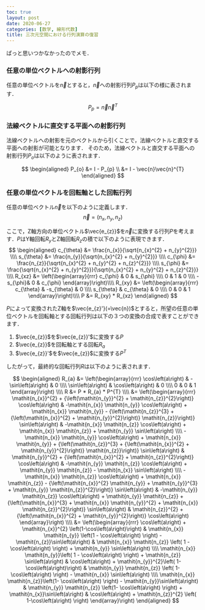 ```yaml
---
toc: true
layout: post
date: 2020-06-27
categories: [数学, 線形代数]
title: 三次元空間における行列演算の復習
---
```


ぱっと思いつかなかったのでメモ．

### 任意の単位ベクトルへの射影行列
任意の単位ベクトルを$\vec{n}$とすると，$\vec{n}$への射影行列$P_{p}$は以下の様に表されます．

$$
P_{p} = \vec{n}\vec{n}^{T}
$$

### 法線ベクトルに直交する平面への射影行列
法線ベクトルへの射影を元のベクトルから引くことで，法線ベクトルと直交する平面への射影が可能となります．
そのため，法線ベクトルと直交する平面への射影行列$P_{o}$は以下のように表されます．

$$
\begin{aligned}
P_{o} &= I - P_{p} \\
      &= I - \vec{n}\vec{n}^{T}
\end{aligned}
$$

### 任意の単位ベクトルを回転軸とした回転行列
任意の単位ベクトル$\vec{n}$を以下のように定義します．
$$
\vec{n} = \left(n_x, n_y, n_z \right) 
$$

ここで，Z軸方向の単位ベクトル$\vec{e_{z}}$を$\vec{n}$に変換する行列$P$を考えます．$P$はY軸回転$R_{y}$とZ軸回転$R_{z}$の積で以下のように表現できます．
$$
\begin{aligned}
c_{\theta} &= \frac{n_{x}}{\sqrt{n_{x}^{2} + n_{y}^{2}}} \\\\
s_{\theta} &= \frac{n_{y}}{\sqrt{n_{x}^{2} + n_{y}^{2}}} \\\\
c_{\phi} &= \frac{n_{z}}{\sqrt{n_{x}^{2} + n_{y}^{2} + n_{z}^{2}}} \\\\
s_{\phi} &= \frac{\sqrt{n_{x}^{2} + n_{y}^{2}}}{\sqrt{n_{x}^{2} + n_{y}^{2} + n_{z}^{2}}} \\\\
R_{xz} &= \left(\begin{array}{rrr}
c_{\phi} & 0 & s_{\phi} \\\\
0 & 1 & 0 \\\\
-s_{\phi}& 0 & c_{\phi}
\end{array}\right)\\\\
R_{xy} &= \left(\begin{array}{rrr}
c_{\theta} & -s_{\theta} & 0 \\\\
s_{\theta} & c_{\theta} & 0 \\\\
0 & 0 & 1
\end{array}\right)\\\\
P &= R_{xy} * R_{xz}
\end{aligned}
$$

$P$によって変換されたZ軸を$\vec{e_{z}'}(=\vec{n})$とすると，所望の任意の単位ベクトルを回転軸とする回転行列は以下の３つの変換の合成で表すことができます．

1. $\vec{e_{z}}$を$\vec{e_{z}}'$に変換する$P$
2. $\vec{e_{z}}$を回転軸とする回転$R_{a}$
3. $\vec{e_{z}}'$を$\vec{e_{z}}$に変換する$P^{T}$

したがって，最終的な回転行列$R$は以下のように表されます．

$$
\begin{aligned}
R_{a} &= \left(\begin{array}{rrr}
\cos\left(a\right) & -\sin\left(a\right) & 0 \\\\
\sin\left(a\right) & \cos\left(a\right) & 0 \\\\
0 & 0 & 1
\end{array}\right) \\\\
R &= P * R_{a} * P^{T} \\\\
&= \left(\begin{array}{rrr}
\mathit{n_{x}}^{2} + {\left(\mathit{n_{y}}^{2} + \mathit{n_{z}}^{2}\right)} \cos\left(a\right) & -\mathit{n_{x}} \mathit{n_{y}} \cos\left(a\right) + \mathit{n_{x}} \mathit{n_{y}} - {\left(\mathit{n_{z}}^{3} + {\left(\mathit{n_{x}}^{2} + \mathit{n_{y}}^{2}\right)} \mathit{n_{z}}\right)} \sin\left(a\right) & -\mathit{n_{x}} \mathit{n_{z}} \cos\left(a\right) + \mathit{n_{x}} \mathit{n_{z}} + \mathit{n_{y}} \sin\left(a\right) \\\\
-\mathit{n_{x}} \mathit{n_{y}} \cos\left(a\right) + \mathit{n_{x}} \mathit{n_{y}} + {\left(\mathit{n_{z}}^{3} + {\left(\mathit{n_{x}}^{2} + \mathit{n_{y}}^{2}\right)} \mathit{n_{z}}\right)} \sin\left(a\right) & \mathit{n_{y}}^{2} + {\left(\mathit{n_{x}}^{2} + \mathit{n_{z}}^{2}\right)} \cos\left(a\right) & -\mathit{n_{y}} \mathit{n_{z}} \cos\left(a\right) + \mathit{n_{y}} \mathit{n_{z}} - \mathit{n_{x}} \sin\left(a\right) \\\\
-\mathit{n_{x}} \mathit{n_{z}} \cos\left(a\right) + \mathit{n_{x}} \mathit{n_{z}} - {\left(\mathit{n_{x}}^{2} \mathit{n_{y}} + \mathit{n_{y}}^{3} + \mathit{n_{y}} \mathit{n_{z}}^{2}\right)} \sin\left(a\right) & -\mathit{n_{y}} \mathit{n_{z}} \cos\left(a\right) + \mathit{n_{y}} \mathit{n_{z}} + {\left(\mathit{n_{x}}^{3} + \mathit{n_{x}} \mathit{n_{y}}^{2} + \mathit{n_{x}} \mathit{n_{z}}^{2}\right)} \sin\left(a\right) & \mathit{n_{z}}^{2} + {\left(\mathit{n_{x}}^{2} + \mathit{n_{y}}^{2}\right)} \cos\left(a\right)
\end{array}\right) \\\\
&= \left(\begin{array}{rrr}
 \cos\left(a\right) + \mathit{n_{x}}^{2} \left(1-\cos\left(a\right)\right) & \mathit{n_{x}} \mathit{n_{y}} \left(1 - \cos\left(a\right) \right) - \mathit{n_{z}}\sin\left(a\right) & \mathit{n_{x}} \mathit{n_{z}} \left( 1 -  \cos\left(a\right) \right) + \mathit{n_{y}} \sin\left(a\right) \\\\
\mathit{n_{x}} \mathit{n_{y}}\left( 1 -  \cos\left(a\right) \right) + \mathit{n_{z}} \sin\left(a\right) & \cos\left(a\right) + \mathit{n_{y}}^{2}\left( 1-  \cos\left(a\right)\right) & \mathit{n_{y}} \mathit{n_{z}}
\left( 1- \cos\left(a\right) \right) - \mathit{n_{x}} \sin\left(a\right) \\\\
\mathit{n_{x}} \mathit{n_{z}}\left(1- \cos\left(a\right) \right) - \mathit{n_{y}}\sin\left(a\right) & \mathit{n_{y}} \mathit{n_{z}} \left(1- \cos\left(a\right) \right) + \mathit{n_{x}}\sin\left(a\right) & \cos\left(a\right) + \mathit{n_{z}}^{2} \left( 1-\cos\left(a\right) \right) 
\end{array}\right)
\end{aligned}
$$
